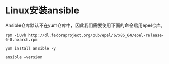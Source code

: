 # Linux安装ansible

Ansible仓库默认不在yum仓库中，因此我们需要使用下面的命令启用epel仓库。

`rpm -iUvh http://dl.fedoraproject.org/pub/epel/6/x86_64/epel-release-6-8.noarch.rpm`

`yum install ansible -y`

`ansible —version`

